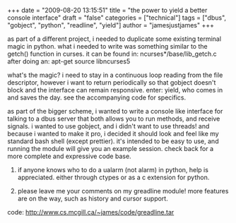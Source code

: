 +++
date = "2009-08-20 13:15:51"
title = "the power to yield a better console interface"
draft = "false"
categories = ["technical"]
tags = ["dbus", "gobject", "python", "readline", "yield"]
author = "jamesjustjames"
+++

as part of a different project, i needed to duplicate some existing terminal magic in python. what i needed to write was something similar to the getch() function in curses. it can be found in: ncurses*/base/lib_getch.c after doing an: apt-get source libncurses5

what's the magic? i need to stay in a continuous loop reading from the file descriptor, however i want to return periodically so that gobject doesn't block and the interface can remain responsive. enter: yield, who comes in and saves the day. see the accompanying code for specifics.

as part of the bigger scheme, i wanted to write a console like interface for talking to a dbus server that both allows you to run methods, and receive signals. i wanted to use gobject, and i didn't want to use threads! and because i wanted to make it pro, i decided it should look and feel like my standard bash shell (except prettier). it's intended to be easy to use, and running the module will give you an example session. check back for a more complete and expressive code base.

1) if anyone knows who to do a ualarm (not alarm) in python, help is appreciated. either through ctypes or as a c extension for python.

2) please leave me your comments on my greadline module! more features are on the way, such as history and cursor support.

code: http://www.cs.mcgill.ca/~james/code/greadline.tar

